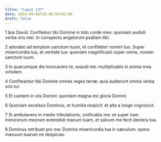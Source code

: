 ```yaml
---
title: "Caput 137"
date: 2024-09-06T18:40:56+02:00
draft: false
---
```




1 Ipsi David. Confitebor tibi Domine in toto corde meo: quoniam audisti verba oris mei. In conspectu angelorum psallam tibi:

2 adorabo ad templum sanctum tuum, et confitebor nomini tuo. Super misericordia tua, et veritate tua: quoniam magnificasti super omne, nomen sanctum tuum.

3 In quacumque die invocavero te, exaudi me: multiplicabis in anima mea virtutem.

4 Confiteantur tibi Domine omnes reges terræ: quia audierunt omnia verba oris tui:

5 Et cantent in viis Domini: quoniam magna est gloria Domini.

6 Quoniam excelsus Dominus, et humilia respicit: et alta a longe cognoscit.

7 Si ambulavero in medio tribulationis, vivificabis me: et super iram inimicorum meorum extendisti manum tuam, et salvum me fecit dextera tua.

8 Dominus retribuet pro me: Domine misericordia tua in sæculum: opera manuum tuarum ne despicias.

